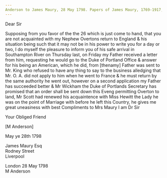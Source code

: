 ```yaml
---
Anderson to James Maury, 28 May 1798. Papers of James Maury, 1769-1917, Accession #3888 and #3888-a, Special Collections, University of Virginia Library, Charlottesville, Va. Imgs 57-58
---
```


Dear Sir

Supposing from you favor of the the 26 which is just come to hand, that you are not acquainted with my Nephew Overtons return to England & his situation being such that it may not be in his power to write you for a day or two, I do myself the pleasure to inform you of his safe arrival in Southampton River on Thursday last, on Friday my Father received a letter from him, requesting he would go to the Duke of Portland Office & answer for his being an American, which he did, from [thenamy] Father was sent to Mr. King who refused to have any thing to say to the business alledging that Mr. O. A. did not apply to him when he went to France & he must return by the same authority he went out, however on a second application my Father has succeeded better & Mr Wickham the Duke of Portlands Secretary has promised that an order shall be sent down this Eveng permitting Overton to land, Mr Scott had renewed his acquaintence with Miss Hewitt the Lady he was on the point of Marriage with before he left this Country, he gives me great uneasiness with best Compliments to Mrs Maury I am Dr Sir

Your Obliged Friend

[M Anderson]

May ye 28th 1798

James Maury Esq  
Rodney Street  
Liverpool

London 28 May 1798  
M Anderson